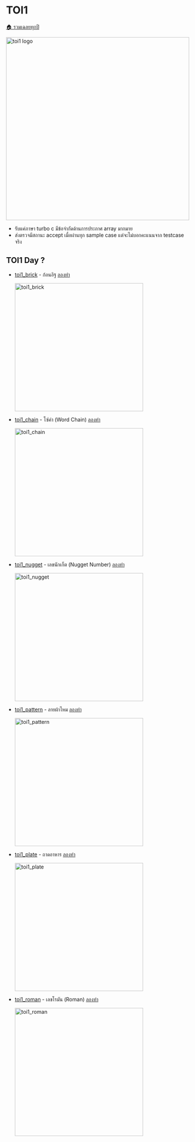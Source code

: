 <!-- @codegen_toi begin -->
<!-- ! THIS IS AUTO GENERATE DOCS. CHANGE THIS WILL RESULT NOTHING -->
# TOI1

[🏠 รวมเฉลยทุกปี](../)

<img width="500" alt="toi1 logo" src="https://github.com/krist7599555/toi/assets/19445033/80c80822-7583-4bcd-a705-dae3eacdee85">

- รับแค่ภาษา turbo c มีข้อจำกัดด้านการประกาศ array มากมาย
- ส่งตรวจมีสถานะ accept เมื่อผ่านทุก sample case แต่จะไม่บอกคะแนนจาก testcase จริง

<!-- ! THIS IS AUTO GENERATE DOCS. CHANGE THIS WILL RESULT NOTHING -->
## TOI1 Day ?

- [toi1_brick](./toi1/toi1_brick) - ก้อนอิฐ [ลองทำ](https://beta.programming.in.th/tasks/toi1_brick)

  <img width="350" alt="toi1_brick" src="https://github.com/krist7599555/toi/assets/19445033/80c80822-7583-4bcd-a705-dae3eacdee85">

- [toi1_chain](./toi1/toi1_chain) - โซ่คำ (Word Chain) [ลองทำ](https://beta.programming.in.th/tasks/toi1_chain)

  <img width="350" alt="toi1_chain" src="https://github.com/krist7599555/toi/assets/19445033/80c80822-7583-4bcd-a705-dae3eacdee85">

- [toi1_nugget](./toi1/toi1_nugget) - เลขนักเก็ต (Nugget Number) [ลองทำ](https://beta.programming.in.th/tasks/toi1_nugget)

  <img width="350" alt="toi1_nugget" src="https://github.com/krist7599555/toi/assets/19445033/80c80822-7583-4bcd-a705-dae3eacdee85">

- [toi1_pattern](./toi1/toi1_pattern) - ลายผ้าไหม [ลองทำ](https://beta.programming.in.th/tasks/toi1_pattern)

  <img width="350" alt="toi1_pattern" src="https://github.com/krist7599555/toi/assets/19445033/80c80822-7583-4bcd-a705-dae3eacdee85">

- [toi1_plate](./toi1/toi1_plate) - ถาดอาหาร [ลองทำ](https://beta.programming.in.th/tasks/toi1_plate)

  <img width="350" alt="toi1_plate" src="https://github.com/krist7599555/toi/assets/19445033/80c80822-7583-4bcd-a705-dae3eacdee85">

- [toi1_roman](./toi1/toi1_roman) - เลขโรมัน (Roman) [ลองทำ](https://beta.programming.in.th/tasks/toi1_roman)

  <img width="350" alt="toi1_roman" src="https://github.com/krist7599555/toi/assets/19445033/80c80822-7583-4bcd-a705-dae3eacdee85">
<!-- @codegen_toi end -->
